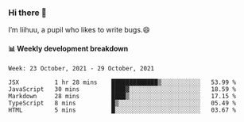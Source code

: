 ### Hi there 👋
I’m liihuu, a pupil who likes to write bugs.😄


#### 📊 Weekly development breakdown
<!--START_SECTION:waka-->
```text
Week: 23 October, 2021 - 29 October, 2021

JSX          1 hr 28 mins    █████████████▒░░░░░░░░░░░   53.99 % 
JavaScript   30 mins         ████▓░░░░░░░░░░░░░░░░░░░░   18.59 % 
Markdown     28 mins         ████▒░░░░░░░░░░░░░░░░░░░░   17.15 % 
TypeScript   8 mins          █▒░░░░░░░░░░░░░░░░░░░░░░░   05.49 % 
HTML         5 mins          █░░░░░░░░░░░░░░░░░░░░░░░░   03.67 % 
```
<!--END_SECTION:waka-->

<!--
**liihuu/liihuu** is a ✨ _special_ ✨ repository because its `README.md` (this file) appears on your GitHub profile.

Here are some ideas to get you started:

- 🔭 I’m currently working on ...
- 🌱 I’m currently learning ...
- 👯 I’m looking to collaborate on ...
- 🤔 I’m looking for help with ...
- 💬 Ask me about ...
- 📫 How to reach me: ...
- 😄 Pronouns: ...
- ⚡ Fun fact: ...
-->
